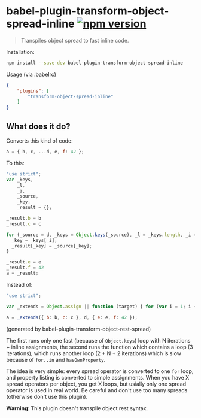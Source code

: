 # babel-plugin-transform-object-spread-inline [![npm version](https://badge.fury.io/js/babel-plugin-transform-object-spread-inline.svg)](https://badge.fury.io/js/babel-plugin-transform-object-spread-inline)

> Transpiles object spread to fast inline code.

Installation:
```sh
npm install --save-dev babel-plugin-transform-object-spread-inline
```

Usage (via .babelrc)
```json
{
	"plugins": [
		"transform-object-spread-inline"
	]
}
```

## What does it do?

Converts this kind of code:
```js
a = { b, c, ...d, e, f: 42 };
```

To this:
```js
"use strict";
var _keys,
    _l,
    _i,
    _source,
    _key,
    _result = {};

_result.b = b
_result.c = c

for (_source = d, _keys = Object.keys(_source), _l = _keys.length, _i = 0; _i < _l; _i++) {
  _key = _keys[_i];
  _result[_key] = _source[_key];
}

_result.e = e
_result.f = 42
a = _result;
```

Instead of:
```js
"use strict";

var _extends = Object.assign || function (target) { for (var i = 1; i < arguments.length; i++) { var source = arguments[i]; for (var key in source) { if (Object.prototype.hasOwnProperty.call(source, key)) { target[key] = source[key]; } } } return target; };

a = _extends({ b: b, c: c }, d, { e: e, f: 42 });
```
(generated by babel-plugin-transform-object-rest-spread)

The first runs only one fast (because of ``Object.keys``) loop with N iterations + inline assignments, the second runs the function which contains a loop (3 iterations), which runs another loop (2 + N + 2 iterations) which is slow because of ``for..in`` and ``hasOwnProperty``.

The idea is very simple: every spread operator is converted to one ``for`` loop, and property listing is converted to simple assignments. When you have X spread operators per object, you get X loops, but usially only one spread operator is used in real world. Be careful and don't use too many spreads (otherwise don't use this plugin).

**Warning**: This plugin doesn't transpile object rest syntax.
